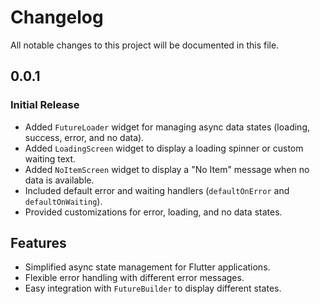 # Changelog

All notable changes to this project will be documented in this file.

## 0.0.1
### Initial Release
- Added `FutureLoader` widget for managing async data states (loading, success, error, and no data).
- Added `LoadingScreen` widget to display a loading spinner or custom waiting text.
- Added `NoItemScreen` widget to display a "No Item" message when no data is available.
- Included default error and waiting handlers (`defaultOnError` and `defaultOnWaiting`).
- Provided customizations for error, loading, and no data states.

## Features
- Simplified async state management for Flutter applications.
- Flexible error handling with different error messages.
- Easy integration with `FutureBuilder` to display different states.
